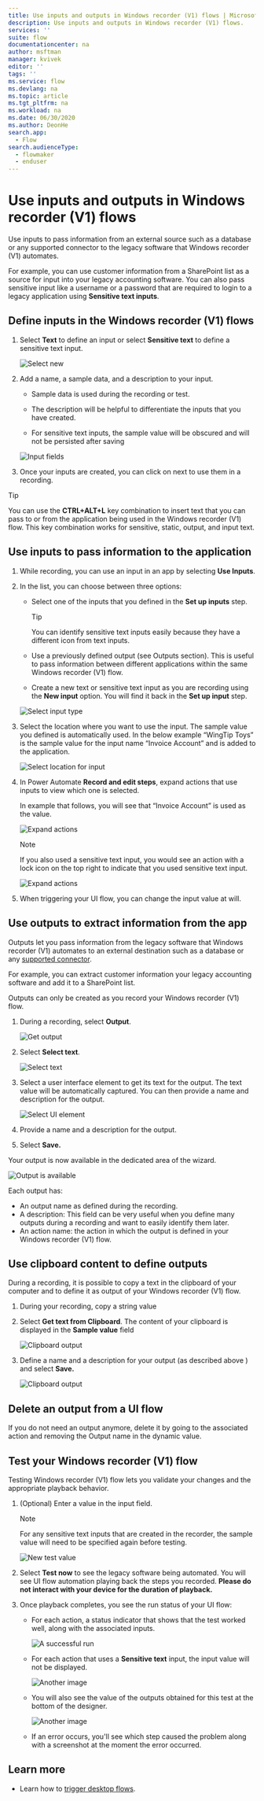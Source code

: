 ```yaml
---
title: Use inputs and outputs in Windows recorder (V1) flows | Microsoft Docs
description: Use inputs and outputs in Windows recorder (V1) flows.
services: ''
suite: flow
documentationcenter: na
author: msftman
manager: kvivek
editor: ''
tags: ''
ms.service: flow
ms.devlang: na
ms.topic: article
ms.tgt_pltfrm: na
ms.workload: na
ms.date: 06/30/2020
ms.author: DeonHe
search.app: 
  - Flow
search.audienceType: 
  - flowmaker
  - enduser
---
```


# Use inputs and outputs in Windows recorder (V1) flows

Use inputs to pass information from an external source such as a database or any supported connector to the legacy software that Windows recorder (V1) automates.

For example, you can use customer information from a SharePoint list as a source for input into your legacy accounting software. You can also pass sensitive input like a username or a password that are required to login to a legacy application using **Sensitive text inputs**.

## Define inputs in the Windows recorder (V1) flows

1. Select **Text** to define an input or select **Sensitive text** to define a sensitive text input. 

   ![Select new](../media/inputs-outputs-desktop/text-input.png)

1. Add a name, a sample data, and a description to your input.

    - Sample data is used during the recording or test.

    - The description will be helpful to differentiate the inputs that you have created.

    - For sensitive text inputs, the sample value will be obscured and will not be persisted after saving

   ![Input fields](../media/inputs-outputs-desktop/text-input.png)

1.  Once your inputs are created, you can click on next to use them in a recording.

>[!TIP]
>You can use the **CTRL+ALT+L** key combination to insert text that you can pass to or from the application being used in the Windows recorder (V1) flow. This key combination works for sensitive, static, output, and input text. 

## Use inputs to pass information to the application

1. While recording, you can use an input in an app by selecting **Use Inputs**.

1. In the list, you can choose between three options:

    - Select one of the inputs that you defined in the **Set up inputs** step.

      >[!TIP]
      >You can identify sensitive text inputs easily because they have a different icon from text inputs.

    - Use a previously defined output (see Outputs section). This is useful to pass information between different applications within the same Windows recorder (V1) flow.

    - Create a new text or sensitive text input as you are recording using the **New input** option. You will find it back in the **Set up input** step.

   ![Select input type](../media/inputs-outputs-desktop/select-input-type.png)

1. Select the location where you want to use the input. The sample value you defined is automatically used. In the below example “WingTip Toys” is the sample value for the input name “Invoice Account” and is added to the application.  
    
    ![Select location for input](../media/inputs-outputs-desktop/select-location-for-input.png)

1. In Power Automate **Record and edit steps**, expand actions that use inputs to view which one is selected.

    In example that follows, you will see that “Invoice Account” is used as the value.

   ![Expand actions](../media/inputs-outputs-desktop/expand-actions.png)


   >[!NOTE]
   >If you also used a sensitive text input, you would see an action with a lock icon on the top right to indicate that you used sensitive text input.


   ![Expand actions](../media/inputs-outputs-desktop/lock-action.png)

1. When triggering your UI flow, you can change the input value at will.

## Use outputs to extract information from the app

Outputs let you pass information from the legacy software that Windows recorder (V1) automates to an external destination such as a database or any [supported connector](https://flow.microsoft.com/connectors/).

For example, you can extract customer information your legacy accounting software and add it to a SharePoint list.

Outputs can only be created as you record your Windows recorder (V1) flow.

1. During a recording, select **Output**.

   ![Get output](../media/inputs-outputs-desktop/get-output.png)

1. Select **Select text**.

   ![Select text](../media/inputs-outputs-desktop/select-text.png)

1. Select a user interface element to get its text for the output. The text value will be automatically captured. You can then provide a name and description for the output.

   ![Select UI element](../media/inputs-outputs-desktop/select-desktop-element.png)

1. Provide a name and a description for the output.

1. Select **Save.** 

Your output is now available in the dedicated area of the wizard.

   ![Output is available](../media/inputs-outputs-desktop/output-available.png)

Each output has:

-  An output name as defined during the recording.
-  A description: This field can be very useful when you define many outputs during a recording and want to easily identify them later.
-  An action name: the action in which the output is defined in your Windows recorder (V1) flow.

## Use clipboard content to define outputs 

During a recording, it is possible to copy a text in the clipboard of your computer and to define it as output of your Windows recorder (V1) flow.

1. During your recording, copy a string value  

1. Select **Get text from Clipboard**. The content of your clipboard is displayed in the **Sample value** field 

   ![Clipboard output](../media/inputs-outputs-desktop/get-output-clipboard.png)

1. Define a name and a description for your output (as described above ) and select **Save.** 

    ![Clipboard output](../media/inputs-outputs-desktop/get-output-clipboard-2.png)

## Delete an output from a UI flow

If you do not need an output anymore, delete it by going to the associated action and removing the Output name in the dynamic value.

## Test your Windows recorder (V1) flow

Testing Windows recorder (V1) flow lets you validate your changes and the appropriate playback behavior.

1. (Optional) Enter a value in the input field. 

   >[!NOTE]
   >For any sensitive text inputs that are created in the recorder, the sample value will need to be specified again before testing.
    
    ![New test value](../media/inputs-outputs-desktop/new-test-value.png)

1. Select **Test now** to see the legacy software being automated. You will see UI flow automation playing back the steps you recorded. **Please do not interact with your device for the duration of playback.**

1. Once playback completes, you see the run status of your UI flow:

    - For each action, a status indicator that shows that the test worked well, along with the associated inputs.

      ![A successful run](../media/inputs-outputs-desktop/successful-run.png)

   - For each action that uses a **Sensitive text** input, the input value will not be displayed.

      ![Another image](../media/inputs-outputs-desktop/sensitive-text-not-displayed.png)

   - You will also see the value of the outputs obtained for this test at the bottom of the designer. 

      ![Another image](../media/inputs-outputs-desktop/outputs-value.png)

   - If an error occurs, you'll see which step caused the problem along with a screenshot at the moment the error occurred.

## Learn more

- Learn how to [trigger desktop flows](run-desktop-flow.md).
